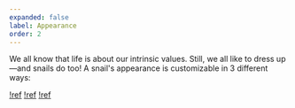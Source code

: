 ```yaml
---
expanded: false
label: Appearance
order: 2
---
```


We all know that life is about our intrinsic values. Still, we all like to dress up—and snails do too! A snail's appearance is customizable in 3 different ways:

[!ref](./body_type.md)
[!ref](./visual_traits.md)
[!ref](./colors.md)